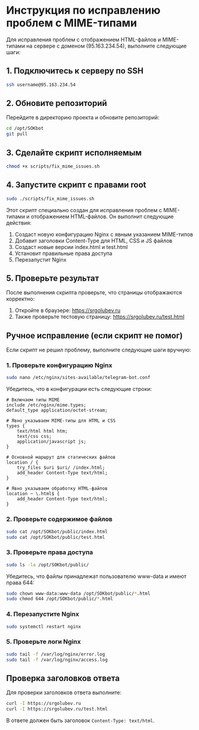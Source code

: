 # Инструкция по исправлению проблем с MIME-типами

Для исправления проблем с отображением HTML-файлов и MIME-типами на сервере с доменом (95.163.234.54), выполните следующие шаги:

## 1. Подключитесь к серверу по SSH

```bash
ssh username@95.163.234.54
```

## 2. Обновите репозиторий

Перейдите в директорию проекта и обновите репозиторий:

```bash
cd /opt/SOKbot
git pull
```

## 3. Сделайте скрипт исполняемым

```bash
chmod +x scripts/fix_mime_issues.sh
```

## 4. Запустите скрипт с правами root

```bash
sudo ./scripts/fix_mime_issues.sh
```

Этот скрипт специально создан для исправления проблем с MIME-типами и отображением HTML-файлов. Он выполнит следующие действия:

1. Создаст новую конфигурацию Nginx с явным указанием MIME-типов
2. Добавит заголовки Content-Type для HTML, CSS и JS файлов
3. Создаст новые версии index.html и test.html
4. Установит правильные права доступа
5. Перезапустит Nginx

## 5. Проверьте результат

После выполнения скрипта проверьте, что страницы отображаются корректно:

1. Откройте в браузере: https://srgolubev.ru
2. Также проверьте тестовую страницу: https://srgolubev.ru/test.html

## Ручное исправление (если скрипт не помог)

Если скрипт не решил проблему, выполните следующие шаги вручную:

### 1. Проверьте конфигурацию Nginx

```bash
sudo nano /etc/nginx/sites-available/telegram-bot.conf
```

Убедитесь, что в конфигурации есть следующие строки:

```nginx
# Включаем типы MIME
include /etc/nginx/mime.types;
default_type application/octet-stream;

# Явно указываем MIME-типы для HTML и CSS
types {
    text/html html htm;
    text/css css;
    application/javascript js;
}

# Основной маршрут для статических файлов
location / {
    try_files $uri $uri/ /index.html;
    add_header Content-Type text/html;
}

# Явно указываем обработку HTML-файлов
location ~ \.html$ {
    add_header Content-Type text/html;
}
```

### 2. Проверьте содержимое файлов

```bash
sudo cat /opt/SOKbot/public/index.html
sudo cat /opt/SOKbot/public/test.html
```

### 3. Проверьте права доступа

```bash
sudo ls -la /opt/SOKbot/public/
```

Убедитесь, что файлы принадлежат пользователю www-data и имеют права 644:

```bash
sudo chown www-data:www-data /opt/SOKbot/public/*.html
sudo chmod 644 /opt/SOKbot/public/*.html
```

### 4. Перезапустите Nginx

```bash
sudo systemctl restart nginx
```

### 5. Проверьте логи Nginx

```bash
sudo tail -f /var/log/nginx/error.log
sudo tail -f /var/log/nginx/access.log
```

## Проверка заголовков ответа

Для проверки заголовков ответа выполните:

```bash
curl -I https://srgolubev.ru
curl -I https://srgolubev.ru/test.html
```

В ответе должен быть заголовок `Content-Type: text/html`.
